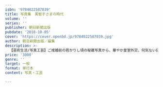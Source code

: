 ```yaml
---
isbn: '9784022587039'
title: 写真集　美智子さまの時代
volume: ''
series: ''
publisher: 朝日新聞出版
pubdate: '2018-10-05'
cover: 'https://cover.openbd.jp/9784022587039.jpg'
author: 朝日新聞出版／編集
description: >-
  【芸術生活/写真工芸】ご成婚前の若かりし頃の秘蔵写真から、華やか皇室外交、何気ない日のご家族との一枚、そして戦争や災害に傷ついた人々の苦しみに寄り添う姿まで。私たちを見守り続けてくださる美智子さまのこれまでの軌跡をたどった写真集。豪華な完全保存版。
price: '3000'
genre: ''
target: 一般
format: 単行本
content: 写真・工芸

---
```

